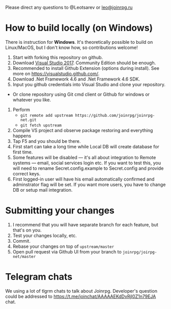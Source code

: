 Please direct any questions to @Leotsarev or leo@joinrpg.ru

How to build locally (on Windows)
==

There is instruction for **Windows**. It's theoretically possible to build on Linux/MacOS, but I don't know how, so contributions welcome!

1. Start with forking this repository on github. 
1. Download [Visual Studio 2017](https://www.visualstudio.com/). Community Edition should be enough.
1. Recommended to install Github Extension (options during install). See more on https://visualstudio.github.com/.
1. Download .Net Framework 4.6 and .Net Framework 4.6 SDK.
1. Input you github credentials into Visual Studio and clone your repository.
  - Or clone repository using Git cmd client or Github for windows or whatever you like.
1. Perform  
	- `git remote add upstream https://github.com/joinrpg/joinrpg-net.git`
	- `git fetch upstream`
1. Compile VS project and observe package restoring and everything happens
1. Tap F5 and you should be there.
1. First start can take a long time while Local DB will create database for first time.
1. Some features will be disabled — it's all about integration to Remote systems — email, social services login etc. 
If you want to test this, you will need to rename Secret.config.example to Secret.config and provide correct keys.
1. First logged-in user will have his email automatically confirmed and adminstrator flag will be set. If you want more users, you have to change DB or setup mail integration.

Submitting your changes
==
1. I recommend that you will have separate branch for each feature, but that's on you.
1. Test your changes locally, etc.
1. Commit.
1. Rebase your changes on top of `upstream/master`
1. Open pull request via Github UI from your branch to `joinrpg/joirpg-net/master`

Telegram chats
==

We using a lot of tlgrm chats to talk about Joinrpg. Developer's question could be addressed to https://t.me/joinchat/AAAAAEKdDvRjI0Z1n79EJA сhat.
